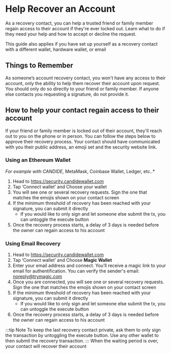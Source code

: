 # Help Recover an Account

As a recovery contact, you can help a trusted friend or family member regain access to their account if they're ever locked out. Learn what to do if they need your help and how to accept or decline the request. 

This guide also applies if you have set up yourself as a recovery contact with a different wallet, hardware wallet, or email

## Things to Remember
As someone’s account recovery contact, you won't have any access to their account, only the ability to help them recover their account upon request. You should only do so directly to your friend or family member. If anyone else contacts you requesting a signature, do not provide it.


## How to help your contact regain access to their account

If your friend or family member is locked out of their account, they'll reach out to you on the phone or in person. You can follow the steps below to approve their recovery process. Your contact should have communicated with you their public address, an emoji set and the security website link.

### Using an Ethereum Wallet
_For example with CANDIDE,_ MetaMask, Coinbase Wallet, Ledger, etc..*

1. Head to https://security.candidewallet.com
2. Tap ‘Connect wallet’ and Choose your wallet 
3. You will see one or several recovery requests. Sign the one that matches the emojis shown on your contact screen
4. If the minimum threshold of recovery has been reached with your signature, you can submit it directly
    - If you would like to only sign and let someone else submit the tx, you can untoggle the execute button
5. Once the recovery process starts, a delay of 3 days is needed before the owner can regain access to his account

### Using Email Recovery

1. Head to https://security.candidewallet.com
2. Tap ‘Connect wallet’ and Choose **Magic Wallet** 
3. Enter your email address and connect. You’ll receive a magic link to your email for authentification. You can verify the sender's email: noreply@trymagic.com
4. Once you are connected, you will see one or several recovery requests. Sign the one that matches the emojis shown on your contact screen
5. If the minimum threshold of recovery has been reached with your signature, you can submit it directly
    - If you would like to only sign and let someone else submit the tx, you can untoggle the execute button
6. Once the recovery process starts, a delay of 3 days is needed before the owner can regain access to his account

:::tip Note
To keep the last recovery contact private, ask them to only sign the transaction by untoggling the execute button. Use any other wallet to then submit the recovery transaction.
:::
When the waiting period is over, your contact will recover their account


